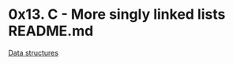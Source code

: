 # 0x13. C - More singly linked lists README.md

[Data structures](https://alx-intranet.hbtn.io/concepts/120 "Data structure")
